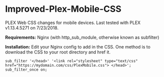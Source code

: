# Improved-Plex-Mobile-CSS
PLEX Web CSS changes for mobile devices. 
Last tested with PLEX v1.13.4.5271 on 7/23/2018.

**Requirements:** Nginx (with http_sub_module, otherwise known as subfilter)

**Installation:**
Edit your Nginx config to add in the CSS. One method is to download the CSS to your root directory and href it.
```
sub_filter '</head>' '<link rel="stylesheet" type="text/css" href="https://mydomain.com/css/PlexMobile.css"> </head>';
sub_filter_once on;
```
